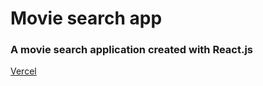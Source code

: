 # Movie search app

### A movie search application created with React.js

[Vercel](https://movies-search-app-chi.vercel.app/)
